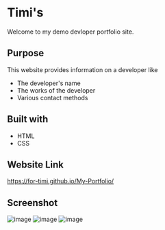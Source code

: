 # Timi's
Welcome to my demo devloper portfolio site.

## Purpose
This website provides information on a developer like
* The developer's name
* The works of the developer
* Various contact methods


## Built with
* HTML
* CSS

## Website Link
https://for-timi.github.io/My-Portfolio/

## Screenshot
![image](https://user-images.githubusercontent.com/104241247/179342881-798de98a-49b4-4c9c-8386-66976d56c0ed.png)
![image](https://user-images.githubusercontent.com/104241247/179342916-5e7e4fbb-2988-4dc2-a9b1-668992ab0d5d.png)
![image](https://user-images.githubusercontent.com/104241247/179342952-a2b7d579-f3d7-463a-a674-397c97cefcc4.png)



